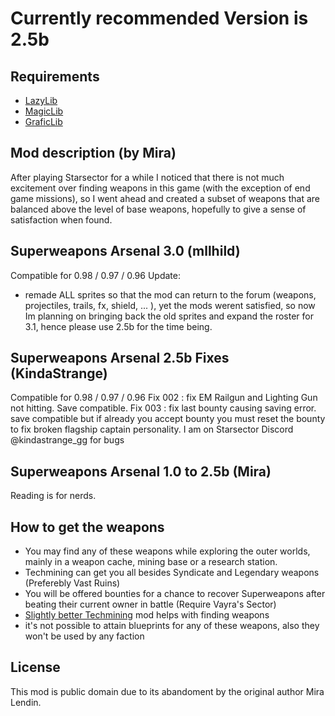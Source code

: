 # Currently recommended Version is 2.5b

## Requirements
- [LazyLib](https://github.com/LazyWizard/lazylib/releases)
- [MagicLib](https://github.com/MagicLibStarsector/MagicLib/releases/)
- [GraficLib](https://bitbucket.org/DarkRevenant/graphicslib/downloads/)

## Mod description (by Mira)
After playing Starsector for a while I noticed that there is not much excitement over finding weapons in this game (with the exception of end game missions), so I went ahead and created a subset of weapons that are balanced above the level of base weapons, hopefully to give a sense of satisfaction when found.

## Superweapons Arsenal 3.0 (mllhild)
Compatible for 0.98 / 0.97 / 0.96
Update:
- remade ALL sprites so that the mod can return to the forum (weapons, projectiles, trails, fx, shield, ... ), yet the mods werent satisfied, so now Im planning on bringing back the old sprites and expand the roster for 3.1, hence please use 2.5b for the time being.

## Superweapons Arsenal 2.5b Fixes (KindaStrange)
Compatible for 0.98 / 0.97 / 0.96
Fix 002 : fix EM Railgun and Lighting Gun not hitting. Save compatible.
Fix 003 : fix last bounty causing saving error. save compatible but if already you accept bounty you must reset the bounty to fix broken flagship captain personality.
I am on Starsector Discord @kindastrange_gg for bugs

## Superweapons Arsenal 1.0 to 2.5b (Mira)
Reading is for nerds.


## How to get the weapons
- You may find any of these weapons while exploring the outer worlds, mainly in a weapon cache, mining base or a research station.
- Techmining can get you all besides Syndicate and Legendary weapons (Preferebly Vast Ruins)
- You will be offered bounties for a chance to recover Superweapons after beating their current owner in battle (Require Vayra's Sector)
- [Slightly better Techmining](https://www.patreon.com/posts/0-98a-mod-125459046) mod helps with finding weapons
- it's not possible to attain blueprints for any of these weapons, also they won't be used by any faction


## License
This mod is public domain due to its abandoment by the original author Mira Lendin.
